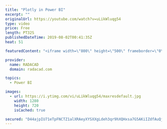 ```yaml
---
title: "Plotly in Power BI"
excerpt: ""
originalUrl: https://youtube.com/watch?v=uLikWluqg54
type: video
price: Free
length: PT32S
publishedDateTime: 2019-08-02T00:41:35Z
heat: 51

featuredContent: "<iframe width=\"800\" height=\"500\" frameborder=\"0\" src=\"https://www.youtube.com/embed/uLikWluqg54\" allow=\"accelerometer; autoplay; encrypted-media; gyroscope; picture-in-picture\" allowfullscreen></iframe>"

provider:
  name: RADACAD
  domain: radacad.com

topics:
  - Power BI

images:
  - url: https://i.ytimg.com/vi/uLikWluqg54/maxresdefault.jpg
    width: 1280
    height: 720
    isCached: true

secured: "D44ajpIU71eTpFNCTZ1alXRAeyXYSXXgLdeh3qr9hXQHxsa7G5AKiIZdfAuQj7PQhomxq7p+YLhWzet4tsqO9KSnf4j4cExtoVqfqd8bqozK3/E94qD5TswFkRYzlU+GZsv5H6Zxo+iyhfY+wOv+lniuZ6yHdFIu5TWlt00W5UcL/s5YcWV30U7WDI3r7R9B/thUb9Rwh32Pedhg+zb5usZeUVCsYxjCWTg5AbLgi7ma3ygjC6zHuv6LJC1Uo+rZKQWX68lGYPqio3q4p7cVUZcS2XcvLre5lk7w5QSV6J0d0zJ2io8xo3cwxkjXupegPZ3AQxCokkplc+nSRbozrfLbymhhsGznDynhBYlrnJhrJjSjXkQJxm/xVsb7YL+bowb5T0tIm4aBjgwgiPw7PXiUeEll0o7MtGnh6mM+Kuw=;wqJ4T0N80eSmaMNRWjEVcQ=="
---
```


